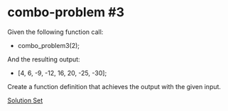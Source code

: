 # combo-problem #3

Given the following function call:
- combo_problem3(2);

And the resulting output:
- [4, 6, -9, -12, 16, 20, -25, -30];

Create a function definition that achieves the output with the given input. 

<a href="http://jsbin.com/kaqona/edit?html,js,output" target="_blank">Solution Set</a>


